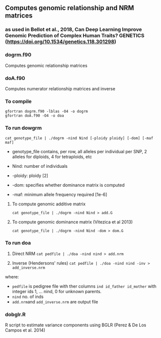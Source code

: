 ## Computes genomic relationship and NRM matrices 
### as used in Bellot et al., 2018, Can Deep Learning Improve Genomic Prediction of Complex Human Traits? GENETICS (https://doi.org/10.1534/genetics.118.301298)

### dogrm.f90
Computes genomic relationship matrices

### doA.f90
Computes numerator  relationship matrices and inverse

### To compile

```
gfortran dogrm.f90 -lblas -O4 -o dogrm
gfortran doA.f90 -O4 -o doa
```

### To run dowgrm

   `cat genotype_file | ./dogrm -nind Nind [-ploidy ploidy] [-dom] [-maf maf]`

- genotype_file contains, per row, all alleles per individual per SNP, 2 alleles for diploids, 4 for tetraploids, etc
   
- Nind: number of individuals
   
- -ploidy: ploidy [2]
   
- -dom: specifies whether dominance matrix is computed
   
- -maf: minimum allele frequency required [1e-6]
   

1. To compute genomic additive matrix

   `cat genotype_file | ./dogrm -nind Nind > add.G`

2. To compute genomic dominance matrix (Vitezica et al 2013)

   `cat genotype_file | ./dogrm -nind Nind -dom > dom.G`
   
### To run doa

1. Direct NRM
   `cat pedfile | ./doa -nind nind > add.nrm`

2. Inverse (Hendersons' rules)
`cat pedfile | ./doa -nind nind -inv > add_inverse.nrm`

where:
* `pedfile` is pedigree file with ther columns `ind id_father id_mother` with integer ids 1, ... nind, 0 for unknown parents.
* `nind` no. of inds
* `add.nrm`and `add_inverse.nrm` are output file

### dobglr.R
R script to estimate variance components using BGLR (Perez & De Los Campos et al. 2014)
